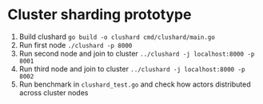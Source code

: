# Cluster sharding prototype

1. Build clushard `go build -o clushard cmd/clushard/main.go`
2. Run first node `./clushard -p 8000`
3. Run second node and join to cluster `../clushard -j localhost:8000 -p 8001`
4. Run third node and join to cluster `../clushard -j localhost:8000 -p 8002`
5. Run benchmark in `clushard_test.go` and check how actors distributed across cluster nodes